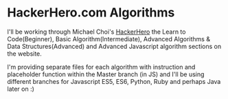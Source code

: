 # HackerHero.com Algorithms

I'll be working through Michael Choi's [HackerHero](https://www.hackerhero.com/) the Learn to Code(Beginner), Basic Algorithm(Intermediate), Advanced Algorithms & Data Structures(Advanced) and Advanced Javascript algorithm sections on the website. 

I'm providing separate files for each algorithm with instruction and placeholder function within the Master branch (in JS) and I'll be using different branches for Javascript ES5, ES6, Python, Ruby and perhaps Java later on :)
